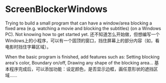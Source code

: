 # ScreenBlockerWindows
Trying to build a small program that can have a window/area blocking a fixed area (e.g. watching a movie and blocking the subtitles) (on a Windows PC). Not knowing how to get started yet.
还不知道怎么开始做，但想编写一个Windows上的小程序，可以有一个固顶的窗口，挡住屏幕上的部分内容（如，看电影时挡住字幕区域）。

When the basic program is finished, add features such as: Setting blocking area's color, Boundary on/off, Drawing any shape of the blocking area...
基本程序完成后，可以添加功能：设定颜色，是否显示边框，画任意形状的遮挡区域……
